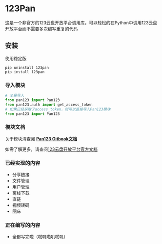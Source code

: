 # 123Pan
这是一个非官方的123云盘开放平台调用库，可以轻松的在Python中调用123云盘开放平台而不需要多次编写重复的代码
## 安装
使用稳定版
```
pip uninstall 123pan
pip install 123pan
```
### 导入模块
```python
# 全量导入
from pan123 import Pan123
from pan123.auth import get_access_token
# 如果已经获取了access_token，则可以直接导入Pan123模块
from pan123 import Pan123
```
### 模块文档
关于模块清查阅 **[Pan123 Gitbook文档](https://pan123.gitbook.io)**

如需了解更多，请查阅[123云盘开放平台官方文档](https://123yunpan.yuque.com/org-wiki-123yunpan-muaork/cr6ced/ppsuasz6rpioqbyt)

### 已经实现的内容
- 分享链接
- 文件管理
- 用户管理
- 离线下载
- 直链
- 视频转码 
- 图床
### 正在编写的内容
- 全都写完啦（啪叽啪叽啪叽）